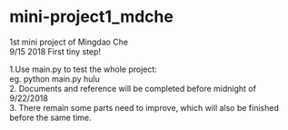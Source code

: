# mini-project1_mdche  
1st mini project of Mingdao Che  
9/15 2018 First tiny step!  

1.Use main.py to test the whole project:  
    eg. python main.py hulu  
2. Documents and reference will be completed before midnight of 9/22/2018  
3. There remain some parts need to improve, which will also be finished before the same time.  
